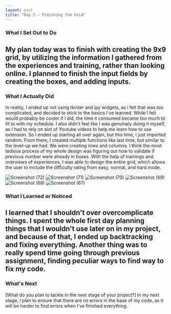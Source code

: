 ```yaml
---
layout: post
title: "Day 2 - Finishing the Grid"
---
```


### What I Set Out to Do
My plan today was to finish with creating the 9x9 grid, by utilizing the information I gathered from the experiences and training, rather than looking online.
I planned to finish the input fields by creating the boxes, and adding inputs.
---

### What I Actually Did
In reality, I ended up not using tkinter and ipy widgets, as i felt that was too complicated, and decided to stick to the basics I've learned.
While I felt would probably be cooler if I did, the time it consumed became too much to fit to with my schedule.
I also didn't feel like I was genuinely doing it myself, as I had to rely on alot of Youtube videos to help me learn how to use
extension. So I ended up starting all over again, but this time, I just imported random. From there, I created multiple functions like last time, but similar to the level-up we had. We were creating rows and columns.
I think the most tedious process of my whole design was figuring out how to validate if previous number were already in boxes. With the help
of trainings and overviews of experiences, I was able to design the entire grid, which allows the user to include the difficulty rating from easy, normal, and hard mode.

![Screenshot (72)](https://github.com/user-attachments/assets/3fed3ff2-c43b-4011-8f43-8358bcd5e040)
![Screenshot (71)](https://github.com/user-attachments/assets/0aa81ab6-e6de-49ad-9e8f-4f08c870f810)
![Screenshot (70)](https://github.com/user-attachments/assets/087b2cfa-4781-4957-a228-bbfb1e0cebc0)
![Screenshot (69)](https://github.com/user-attachments/assets/4925a82a-5213-4fff-9168-0a52c5e7823c)
![Screenshot (68)](https://github.com/user-attachments/assets/7ef31691-2fee-45a3-8d1f-6db80d5c95c1)
![Screenshot (67)](https://github.com/user-attachments/assets/ae73fc67-2736-4acb-aa44-4615b7322298)




### What I Learned or Noticed

I learned that I shouldn't over overcomplicate things. I spent the whole first day planning things that I wouldn't use later on in my project, and because of that,
I ended up backtracking and fixing everything. Another thing was to really spend time going through previous assignment, finding peculiar
ways to find way to fix my code.
---

### What's Next

[What do you plan to tackle in the next stage of your project?]
In my next stage, I plan to ensure that there are no errors in the base of my code, as it will be harder to find errors when I've finished everything.
